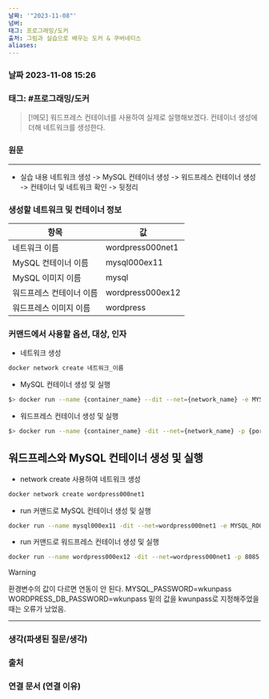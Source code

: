 ```yaml
---
날짜: '"2023-11-08"'
넘버: 
태그: 프로그래밍/도커
출처: 그림과 실습으로 배우는 도커 & 쿠버네티스
aliases:
---
```

### 날짜  2023-11-08 15:26

### 태그: #프로그래밍/도커 

>[!메모]
> 워드프레스 컨테이너를 사용하여 실제로 실행해보겠다. 컨테이너 생성에 더해 네트워크를 생성한다.

### 원문
---
- 실습 내용
네트워크 생성 -> MySQL 컨테이너 생성 ->  워드프레스 컨테이너 생성 -> 컨테이너 및 네트워크 확인 -> 뒷정리
### 생성할 네트워크 및 컨테이너 정보
|항목|값|
|--|--|
|네트워크 이름| wordpress000net1|
|MySQL 컨테이너 이름 | mysql000ex11|
|MySQL 이미지 이름 | mysql |
|워드프레스 컨테이너 이름| wordpress000ex12|
|워드프레스 이미지 이름 | wordpress|
### 커맨드에서 사용할 옵션, 대상, 인자
- 네트워크 생성
```bash
docker network create 네트워크_이름
```
- MySQL 컨테이너 생성 및 실행
```bash
$> docker run --name {container_name} --dit --net={network_name} -e MYSQL_ROOT_PASSWORD={root_password} -e MYSQL_DATABASE={database_name} -e MYSQL_USER={user_name} -e MYSQL_PASSWORD={mysql_password} mysql --character-set-server=문자_인코딩 --collation-server=정렬_순서 --default-authentication-plugin=인증_방식
```
- 워드프레스 컨테이너 생성 및 실행
```bash
$> docker run --name {container_name} -dit --net={network_name} -p {port_num} -e WORDPRESS_DB_HOST={database_container_name} -e WORDPRESS_DB_NAME={database_name} -e WORDPRESS_DB_USER={user_name} -e WORDPRESS_DB_PASSWORD={database_password} wordpress
```
## 워드프레스와 MySQL 컨테이너 생성 및 실행
- network create 사용하여 네트워크 생성
```bash
docker network create wordpress000net1
```
- run 커맨드로 MySQL 컨테이너 생성 및 실행
```bash
docker run --name mysql000ex11 -dit --net=wordpress000net1 -e MYSQL_ROOT_PASSWORD=myrootpass -e MYSQL_DATABASE=wordpress000db -e MYSQL_USER=wordpress000kun -e MYSQL_PASSWORD=wkunpass mysql --character-set-server=utf8mb4 --collation-server=utf8mb4_unicode_ci --default-authentication-plugin=mysql_native_password
```
- run 커맨드로 워드프레스 컨테이너 생성 및 실행
```bash
docker run --name wordpress000ex12 -dit --net=wordpress000net1 -p 8085:80 -e WORDPRESS_DB_HOST=mysql000ex11 -e WORDPRESS_DB_NAME=wordpress000db -e WORDPRESS_DB_USER=wordpress000kun -e WORDPRESS_DB_PASSWORD=wkunpass wordpress
```
> [!warning]
> 환경변수의 값이 다르면 연동이 안 된다.
> MYSQL_PASSWORD=wkunpass
> WORDPRESS_DB_PASSWORD=wkunpass
> 밑의 값을 kwunpass로 지정해주었을 때는 오류가 났었음.



---
### 생각(파생된 질문/생각)

### 출처

### 연결 문서 (연결 이유)
